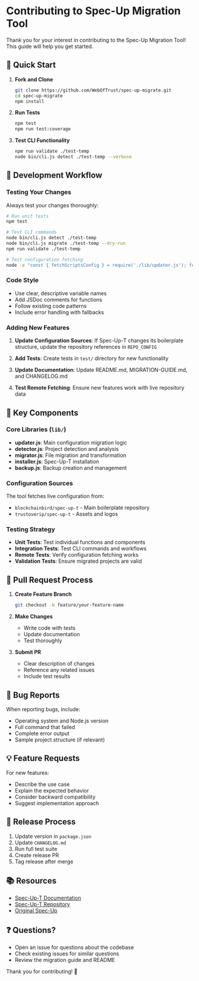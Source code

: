 # Contributing to Spec-Up Migration Tool

Thank you for your interest in contributing to the Spec-Up Migration Tool! This guide will help you get started.

## 🚀 Quick Start

1. **Fork and Clone**
   ```bash
   git clone https://github.com/WebOfTrust/spec-up-migrate.git
   cd spec-up-migrate
   npm install
   ```

2. **Run Tests**
   ```bash
   npm test
   npm run test:coverage
   ```

3. **Test CLI Functionality**
   ```bash
   npm run validate ./test-temp
   node bin/cli.js detect ./test-temp --verbose
   ```

## 🧪 Development Workflow

### Testing Your Changes

Always test your changes thoroughly:

```bash
# Run unit tests
npm test

# Test CLI commands
node bin/cli.js detect ./test-temp
node bin/cli.js migrate ./test-temp --dry-run
npm run validate ./test-temp

# Test configuration fetching
node -e "const { fetchScriptsConfig } = require('./lib/updater.js'); fetchScriptsConfig().then(console.log)"
```

### Code Style

- Use clear, descriptive variable names
- Add JSDoc comments for functions
- Follow existing code patterns
- Include error handling with fallbacks

### Adding New Features

1. **Update Configuration Sources**: If Spec-Up-T changes its boilerplate structure, update the repository references in `REPO_CONFIG`

2. **Add Tests**: Create tests in `test/` directory for new functionality

3. **Update Documentation**: Update README.md, MIGRATION-GUIDE.md, and CHANGELOG.md

4. **Test Remote Fetching**: Ensure new features work with live repository data

## 🔧 Key Components

### Core Libraries (`lib/`)

- **updater.js**: Main configuration migration logic
- **detector.js**: Project detection and analysis
- **migrator.js**: File migration and transformation
- **installer.js**: Spec-Up-T installation
- **backup.js**: Backup creation and management

### Configuration Sources

The tool fetches live configuration from:
- `blockchainbird/spec-up-t` - Main boilerplate repository
- `trustoverip/spec-up-t` - Assets and logos

### Testing Strategy

- **Unit Tests**: Test individual functions and components
- **Integration Tests**: Test CLI commands and workflows
- **Remote Tests**: Verify configuration fetching works
- **Validation Tests**: Ensure migrated projects are valid

## 📝 Pull Request Process

1. **Create Feature Branch**
   ```bash
   git checkout -b feature/your-feature-name
   ```

2. **Make Changes**
   - Write code with tests
   - Update documentation
   - Test thoroughly

3. **Submit PR**
   - Clear description of changes
   - Reference any related issues
   - Include test results

## 🐛 Bug Reports

When reporting bugs, include:

- Operating system and Node.js version
- Full command that failed
- Complete error output
- Sample project structure (if relevant)

## 💡 Feature Requests

For new features:

- Describe the use case
- Explain the expected behavior
- Consider backward compatibility
- Suggest implementation approach

## 🔄 Release Process

1. Update version in `package.json`
2. Update `CHANGELOG.md`
3. Run full test suite
4. Create release PR
5. Tag release after merge

## 📚 Resources

- [Spec-Up-T Documentation](https://blockchainbird.github.io/spec-up-t-website/)
- [Spec-Up-T Repository](https://github.com/blockchainbird/spec-up-t)
- [Original Spec-Up](https://github.com/decentralized-identity/spec-up)

## ❓ Questions?

- Open an issue for questions about the codebase
- Check existing issues for similar questions
- Review the migration guide and README

Thank you for contributing! 🙏
